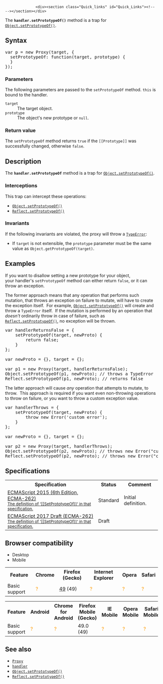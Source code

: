 
                
                  <div><section class="Quick_links" id="Quick_Links"><!-- --></section></div>

<p>The <strong><code>handler.setPrototypeOf()</code></strong> method is a trap for <a title="The Object.setPrototypeOf() method sets the prototype (i.e., the internal [[Prototype]] property) of a specified object to another object or null." href="/en-US/docs/Web/JavaScript/Reference/Global_Objects/Object/setPrototypeOf"><code>Object.setPrototypeOf()</code></a>.</p>

<h2 id="Syntax">Syntax</h2>

<pre class="brush: js">var p = new Proxy(target, {
  setPrototypeOf: function(target, prototype) {
  }
});
</pre>

<h3 id="Parameters">Parameters</h3>

<p>The following parameters are passed to the <code>setPrototypeOf</code> method. <code>this</code> is bound to the handler.</p>

<dl>
 <dt><code>target</code></dt>
 <dd>The target object.</dd>
 <dt><code>prototype</code></dt>
 <dd>The object&apos;s new prototype or <code>null</code>.</dd>
</dl>

<h3 id="Return_value">Return value</h3>

<p>The <code>setPrototypeOf</code> method returns <code>true</code> if the <code>[[Prototype]]</code> was successfully changed, otherwise <code>false</code>.</p>

<h2 id="Description">Description</h2>

<p>The <code><strong>handler.setPrototypeOf</strong></code> method is a trap for <a title="The Object.setPrototypeOf() method sets the prototype (i.e., the internal [[Prototype]] property) of a specified object to another object or null." href="/en-US/docs/Web/JavaScript/Reference/Global_Objects/Object/setPrototypeOf"><code>Object.setPrototypeOf()</code></a>.</p>

<h3 id="Interceptions">Interceptions</h3>

<p>This trap can intercept these operations:</p>

<ul>
 <li><a title="The Object.setPrototypeOf() method sets the prototype (i.e., the internal [[Prototype]] property) of a specified object to another object or null." href="/en-US/docs/Web/JavaScript/Reference/Global_Objects/Object/setPrototypeOf"><code>Object.setPrototypeOf()</code></a></li>
 <li><a title="The static Reflect.setPrototypeOf() method is the same method as Object.setPrototypeOf(). It sets the prototype (i.e., the internal [[Prototype]] property) of a specified object to another object or to null." href="/en-US/docs/Web/JavaScript/Reference/Global_Objects/Reflect/setPrototypeOf"><code>Reflect.setPrototypeOf()</code></a></li>
</ul>

<h3 id="Invariants">Invariants</h3>

<p>If the following invariants are violated, the proxy will throw a <a title="The TypeError object represents an error when a value is not of the expected type." href="/en-US/docs/Web/JavaScript/Reference/Global_Objects/TypeError"><code>TypeError</code></a>:</p>

<ul>
 <li>If <code>target</code> is not extensible, the <code>prototype</code> parameter must be the same value as <code>Object.getPrototypeOf(target)</code>.</li>
</ul>

<h2 id="Examples">Examples</h2>

<p>If you want to disallow setting a new prototype for your object, your&#xA0;handler&apos;s <code>setPrototypeOf</code> method can either return <code>false</code>, or it can throw an exception.</p>

<p>The former approach means that any operation that performs such mutation, that throws an exception on failure to mutate, will have to create the exception itself.&#xA0; For example, <a title="The Object.setPrototypeOf() method sets the prototype (i.e., the internal [[Prototype]] property) of a specified object to another object or null." href="/en-US/docs/Web/JavaScript/Reference/Global_Objects/Object/setPrototypeOf"><code>Object.setPrototypeOf()</code></a> will create and throw a <code>TypeError</code> itself.&#xA0; If the mutation is performed by an operation that <em>doesn&apos;t</em> ordinarily throw in case of failure, such as <a title="The static Reflect.setPrototypeOf() method is the same method as Object.setPrototypeOf(). It sets the prototype (i.e., the internal [[Prototype]] property) of a specified object to another object or to null." href="/en-US/docs/Web/JavaScript/Reference/Global_Objects/Reflect/setPrototypeOf"><code>Reflect.setPrototypeOf()</code></a>, no exception will be thrown.</p>

<pre class="brush: js">var handlerReturnsFalse = {
    setPrototypeOf(target, newProto) {
        return false;
    }
};

var newProto = {}, target = {};

var p1 = new Proxy(target, handlerReturnsFalse);
Object.setPrototypeOf(p1, newProto); // throws a TypeError
Reflect.setPrototypeOf(p1, newProto); // returns false
</pre>

<p>The latter approach will cause <em>any</em> operation that attempts to mutate, to throw.&#xA0; This approach is required if you want even non-throwing operations to throw on failure, or you want to throw a custom exception value.</p>

<pre class="brush: js">var handlerThrows = {
    setPrototypeOf(target, newProto) {
        throw new Error(&apos;custom error&apos;);
    }
}; 

var newProto = {}, target = {};

var p2 = new Proxy(target, handlerThrows);
Object.setPrototypeOf(p2, newProto); // throws new Error(&quot;custom error&quot;)
Reflect.setPrototypeOf(p2, newProto); // throws new Error(&quot;custom error&quot;)</pre>

<h2 id="Specifications">Specifications</h2>

<table class="standard-table">
 <tbody>
  <tr>
   <th scope="col">Specification</th>
   <th scope="col">Status</th>
   <th scope="col">Comment</th>
  </tr>
  <tr>
   <td><a lang="en" hreflang="en" href="http://www.ecma-international.org/ecma-262/6.0/#sec-proxy-object-internal-methods-and-internal-slots-setprototypeof-v" class="external">ECMAScript 2015 (6th Edition, ECMA-262)<br><small lang="en-US">The definition of &apos;[[SetPrototypeOf]]&apos; in that specification.</small></a></td>
   <td><span class="spec-Standard">Standard</span></td>
   <td>Initial definition.</td>
  </tr>
  <tr>
   <td><a lang="en" hreflang="en" href="https://tc39.github.io/ecma262/#sec-proxy-object-internal-methods-and-internal-slots-setprototypeof-v" class="external">ECMAScript 2017 Draft (ECMA-262)<br><small lang="en-US">The definition of &apos;[[SetPrototypeOf]]&apos; in that specification.</small></a></td>
   <td><span class="spec-Draft">Draft</span></td>
   <td>&#xA0;</td>
  </tr>
 </tbody>
</table>

<h2 id="Browser_compatibility">Browser compatibility</h2>

<div><div class="htab">
    <a name="AutoCompatibilityTable" id="AutoCompatibilityTable"></a>
    <ul>
        <li class="selected"><a>Desktop</a></li>
        <li><a>Mobile</a></li>
    </ul>
</div></div>

<div id="compat-desktop">
<table class="compat-table">
 <tbody>
  <tr>
   <th>Feature</th>
   <th>Chrome</th>
   <th>Firefox (Gecko)</th>
   <th>Internet Explorer</th>
   <th>Opera</th>
   <th>Safari</th>
  </tr>
  <tr>
   <td>Basic support</td>
   <td><span title="Compatibility unknown; please update this." style="color: rgb(255, 153, 0);">?</span></td>
   <td><a title="Released on 2016-09-13." href="/en-US/Firefox/Releases/49">49</a> (49)</td>
   <td><span title="Compatibility unknown; please update this." style="color: rgb(255, 153, 0);">?</span></td>
   <td><span title="Compatibility unknown; please update this." style="color: rgb(255, 153, 0);">?</span></td>
   <td><span title="Compatibility unknown; please update this." style="color: rgb(255, 153, 0);">?</span></td>
  </tr>
 </tbody>
</table>
</div>

<div id="compat-mobile">
<table class="compat-table">
 <tbody>
  <tr>
   <th>Feature</th>
   <th>Android</th>
   <th>Chrome for Android</th>
   <th>Firefox Mobile (Gecko)</th>
   <th>IE Mobile</th>
   <th>Opera Mobile</th>
   <th>Safari Mobile</th>
  </tr>
  <tr>
   <td>Basic support</td>
   <td><span title="Compatibility unknown; please update this." style="color: rgb(255, 153, 0);">?</span></td>
   <td><span title="Compatibility unknown; please update this." style="color: rgb(255, 153, 0);">?</span></td>
   <td>49.0 (49)</td>
   <td><span title="Compatibility unknown; please update this." style="color: rgb(255, 153, 0);">?</span></td>
   <td><span title="Compatibility unknown; please update this." style="color: rgb(255, 153, 0);">?</span></td>
   <td><span title="Compatibility unknown; please update this." style="color: rgb(255, 153, 0);">?</span></td>
  </tr>
 </tbody>
</table>
</div>

<h2 id="See_also">See also</h2>

<ul>
 <li><a title="The Proxy object is used to define custom behavior for fundamental operations (e.g. property lookup, assignment, enumeration, function invocation, etc)." href="/en-US/docs/Web/JavaScript/Reference/Global_Objects/Proxy"><code>Proxy</code></a></li>
 <li><a title="The proxy&apos;s handler object is a placeholder object which contains traps for proxies." href="/en-US/docs/Web/JavaScript/Reference/Global_Objects/Proxy/handler"><code>handler</code></a></li>
 <li><a title="The Object.setPrototypeOf() method sets the prototype (i.e., the internal [[Prototype]] property) of a specified object to another object or null." href="/en-US/docs/Web/JavaScript/Reference/Global_Objects/Object/setPrototypeOf"><code>Object.setPrototypeOf()</code></a></li>
 <li><a title="The static Reflect.setPrototypeOf() method is the same method as Object.setPrototypeOf(). It sets the prototype (i.e., the internal [[Prototype]] property) of a specified object to another object or to null." href="/en-US/docs/Web/JavaScript/Reference/Global_Objects/Reflect/setPrototypeOf"><code>Reflect.setPrototypeOf()</code></a></li>
</ul>
                
              
